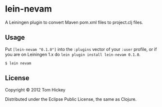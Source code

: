 # lein-nevam

A Leiningen plugin to convert Maven pom.xml files to project.clj files.

## Usage

Put `[lein-nevam "0.1.0"]` into the `:plugins` vector of your
`:user` profile, or if you are on Leiningen 1.x do `lein plugin install
lein-nevam 0.1.0`.

    $ lein nevam

## License

Copyright © 2012 Tom Hickey

Distributed under the Eclipse Public License, the same as Clojure.

